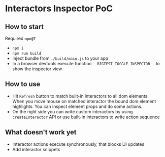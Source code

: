 # Interactors Inspector PoC

## How to start

Required `npm@7`

- `npm i`
- `npm run build`
- Inject bundle from `./build/main.js` to your app
- In a browser devtools execute function `__BIGTEST_TOGGLE_INSPECTOR__` to show the inspector view

## How to use

- Hit `Refresh` button to match built-in interactors to all dom elements. When you move mouse on matched interactor the bound dom element highlights. You can inspect element props and do some actions.
- On the right side you can write custom interactors by using `createInteractor` API or use built-in interactors to write action sequence

## What doesn't work yet

- Interactor actions execute synchronously, that blocks UI updates
- Add interactor snippets
